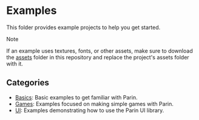 # Examples

This folder provides example projects to help you get started.

> [!NOTE]
> If an example uses textures, fonts, or other assets,
> make sure to download the [assets](../assets/) folder in this repository
> and replace the project's assets folder with it.

## Categories

* [Basics](basics): Basic examples to get familiar with Parin.
* [Games](games): Examples focused on making simple games with Parin.
* [UI](ui): Examples demonstrating how to use the Parin UI library.
